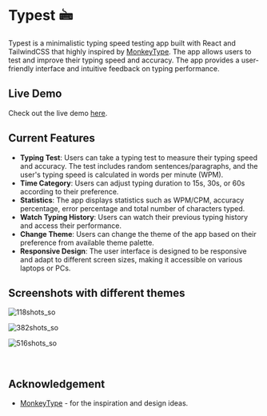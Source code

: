 
# Typest 🖮

Typest is a minimalistic typing speed testing app built with React and TailwindCSS that highly inspired by [MonkeyType](https://www.monkeytype.com). The app allows users to test and improve their typing speed and accuracy. The app provides a user-friendly interface and intuitive feedback on typing performance.

## Live Demo

Check out the live demo [here](https://typest-abdullahassi.vercel.app/).

## Current Features

- **Typing Test**: Users can take a typing test to measure their typing speed and accuracy. The test includes random sentences/paragraphs, and the user's typing speed is calculated in words per minute (WPM).
- **Time Category**: Users can adjust typing duration to 15s, 30s, or 60s according to their preference.
- **Statistics**: The app displays statistics such as WPM/CPM, accuracy percentage, error percentage and total number of characters typed.
- **Watch Typing History**: Users can watch their previous typing history and access their performance.
- **Change Theme**: Users can change the theme of the app based on their preference from available theme palette.
- **Responsive Design**: The user interface is designed to be responsive and adapt to different screen sizes, making it accessible on various laptops or PCs.

## Screenshots with different themes
![118shots_so](https://github.com/AbdullahAssi/Typest/assets/113567773/2c96ce1e-028a-4d56-b9f3-ad37308a85cf)

![382shots_so](https://github.com/AbdullahAssi/Typest/assets/113567773/ee86ac46-0a62-4240-a1a4-fb9bbb9df69a)

![516shots_so](https://github.com/AbdullahAssi/Typest/assets/113567773/163d7b7b-981e-4eff-a78a-62f55f9f8ef9)

<br>

## Acknowledgement

- [MonkeyType](https://www.monkeytype.com) - for the inspiration and design ideas.
